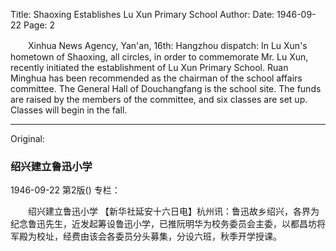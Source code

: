 Title: Shaoxing Establishes Lu Xun Primary School
Author:
Date: 1946-09-22
Page: 2

　　Xinhua News Agency, Yan'an, 16th: Hangzhou dispatch: In Lu Xun's hometown of Shaoxing, all circles, in order to commemorate Mr. Lu Xun, recently initiated the establishment of Lu Xun Primary School. Ruan Minghua has been recommended as the chairman of the school affairs committee. The General Hall of Douchangfang is the school site. The funds are raised by the members of the committee, and six classes are set up. Classes will begin in the fall.



<hr /> 

Original: 


### 绍兴建立鲁迅小学

1946-09-22
第2版()
专栏：

　　绍兴建立鲁迅小学
    【新华社延安十六日电】杭州讯：鲁迅故乡绍兴，各界为纪念鲁迅先生，近发起筹设鲁迅小学，已推阮明华为校务委员会主委，以都昌坊将军殿为校址，经费由该会各委员分头募集，分设六班，秋季开学授课。
